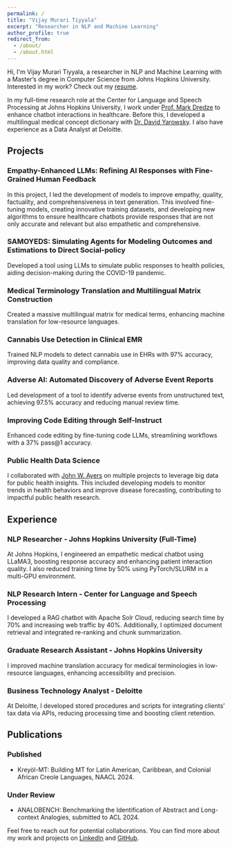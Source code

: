 ```yaml
---
permalink: /
title: "Vijay Murari Tiyyala"
excerpt: "Researcher in NLP and Machine Learning"
author_profile: true
redirect_from: 
  - /about/
  - /about.html
---
```


Hi, I'm Vijay Murari Tiyyala, a researcher in NLP and Machine Learning with a Master’s degree in Computer Science from Johns Hopkins University. Interested in my work? Check out my [resume](/files/resume/VijayMurari_Resume.pdf).

In my full-time research role at the Center for Language and Speech Processing at Johns Hopkins University, I work under [Prof. Mark Dredze](https://www.cs.jhu.edu/~mdredze/) to enhance chatbot interactions in healthcare. Before this, I developed a multilingual medical concept dictionary with [Dr. David Yarowsky](https://www.cs.jhu.edu/~yarowsky/). I also have experience as a Data Analyst at Deloitte.

## Projects 

### Empathy-Enhanced LLMs: Refining AI Responses with Fine-Grained Human Feedback
In this project, I led the development of models to improve empathy, quality, factuality, and comprehensiveness in text generation. This involved fine-tuning models, creating innovative training datasets, and developing new algorithms to ensure healthcare chatbots provide responses that are not only accurate and relevant but also empathetic and comprehensive.

### SAMOYEDS: Simulating Agents for Modeling Outcomes and Estimations to Direct Social-policy
Developed a tool using LLMs to simulate public responses to health policies, aiding decision-making during the COVID-19 pandemic.

### Medical Terminology Translation and Multilingual Matrix Construction
Created a massive multilingual matrix for medical terms, enhancing machine translation for low-resource languages.

### Cannabis Use Detection in Clinical EMR
Trained NLP models to detect cannabis use in EHRs with 97% accuracy, improving data quality and compliance.

### Adverse AI: Automated Discovery of Adverse Event Reports
Led development of a tool to identify adverse events from unstructured text, achieving 97.5% accuracy and reducing manual review time.

### Improving Code Editing through Self-Instruct
Enhanced code editing by fine-tuning code LLMs, streamlining workflows with a 37% pass@1 accuracy.

### Public Health Data Science
I collaborated with [John W. Ayers](https://ayersresearch.org/) on multiple projects to leverage big data for public health insights. This included developing models to monitor trends in health behaviors and improve disease forecasting, contributing to impactful public health research.


## Experience 

### NLP Researcher - Johns Hopkins University (Full-Time)
At Johns Hopkins, I engineered an empathetic medical chatbot using LLaMA3, boosting response accuracy and enhancing patient interaction quality. I also reduced training time by 50% using PyTorch/SLURM in a multi-GPU environment.

### NLP Research Intern - Center for Language and Speech Processing
I developed a RAG chatbot with Apache Solr Cloud, reducing search time by 70% and increasing web traffic by 40%. Additionally, I optimized document retrieval and integrated re-ranking and chunk summarization.

### Graduate Research Assistant - Johns Hopkins University
I improved machine translation accuracy for medical terminologies in low-resource languages, enhancing accessibility and precision.

### Business Technology Analyst - Deloitte
At Deloitte, I developed stored procedures and scripts for integrating clients’ tax data via APIs, reducing processing time and boosting client retention.

## Publications

### Published
- Kreyòl-MT: Building MT for Latin American, Caribbean, and Colonial African Creole Languages, NAACL 2024.

### Under Review
- ANALOBENCH: Benchmarking the Identification of Abstract and Long-context Analogies, submitted to ACL 2024.

Feel free to reach out for potential collaborations. You can find more about my work and projects on [LinkedIn](https://linkedin.com/in/vijaymuraritiyyala/) and [GitHub](https://imvijay23.github.io/).
